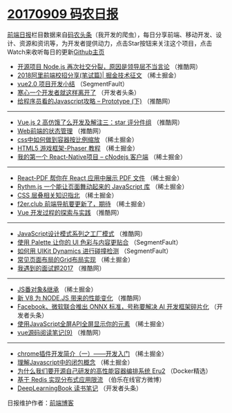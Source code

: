 # [20170909 码农日报](https://toutiao.qdkfweb.cn/date/2017/09/09)

[前端日报](https://qdkfweb.cn/c/news)栏目数据来自[码农头条](https://toutiao.qdkfweb.cn/)（我开发的爬虫），每日分享前端、移动开发、设计、资源和资讯等，为开发者提供动力，点击Star按钮来关注这个项目，点击Watch来收听每日的更新[Github主页](https://github.com/kujian/frontendDaily)
* [开源项目 Node.js 再次社交分裂，原因是领导层不当言论](https://toutiao.qdkfweb.cn/50591.html) （推酷网）
* [2018阿里前端校招分享(笔试篇)| 掘金技术征文](https://toutiao.qdkfweb.cn/50617.html) （稀土掘金）
* [vue2.0 项目开发小结](https://toutiao.qdkfweb.cn/50576.html) （SegmentFault）
* [寒心一个开发者就这样离开了](https://toutiao.qdkfweb.cn/50638.html) （开发者头条）
* [给程序员看的Javascript攻略 &#8211; Prototype (下)](https://toutiao.qdkfweb.cn/50586.html) （推酷网）

***
* [Vue.js 2 高仿饿了么开发及解注三：star 评分件组](https://toutiao.qdkfweb.cn/50589.html) （推酷网）
* [Web前端的状态管理](https://toutiao.qdkfweb.cn/50583.html) （推酷网）
* [css中如何做到容器按比例缩放](https://toutiao.qdkfweb.cn/50615.html) （稀土掘金）
* [HTML5 游戏框架-Phaser 教程](https://toutiao.qdkfweb.cn/50611.html) （稀土掘金）
* [我的第一个 React-Native项目 &#8211; cNodejs 客户端](https://toutiao.qdkfweb.cn/50614.html) （稀土掘金）

***
* [React-PDF 帮你在 React 应用中展示 PDF 文件](https://toutiao.qdkfweb.cn/50604.html) （稀土掘金）
* [Rythm.js 一个能让页面舞动起来的 JavaScript 库](https://toutiao.qdkfweb.cn/50605.html) （稀土掘金）
* [CSS 层叠相关知识指北](https://toutiao.qdkfweb.cn/50607.html) （稀土掘金）
* [f2er.club 前端导航要更新了，期待](https://toutiao.qdkfweb.cn/50603.html) （稀土掘金）
* [Vue 开发过程的探索与实践](https://toutiao.qdkfweb.cn/50584.html) （推酷网）

***
* [JavaScript设计模式系列之工厂模式](https://toutiao.qdkfweb.cn/50585.html) （推酷网）
* [使用 Palette 让你的 UI 色彩与内容更贴合](https://toutiao.qdkfweb.cn/50575.html) （SegmentFault）
* [如何用 UIKit Dynamics 进行碰撞检测](https://toutiao.qdkfweb.cn/50577.html) （SegmentFault）
* [常见页面布局的Grid布局实现](https://toutiao.qdkfweb.cn/50609.html) （稀土掘金）
* [我遇到的面试题2017](https://toutiao.qdkfweb.cn/50579.html) （推酷网）

***
* [JS番对象&amp;继承](https://toutiao.qdkfweb.cn/50610.html) （稀土掘金）
* [新 V8 为 NODE.JS 带来的性能变化](https://toutiao.qdkfweb.cn/50581.html) （推酷网）
* [Facebook、微软联合推出​ ONNX 标准，号称要解决 AI 开发框架碎片化](https://toutiao.qdkfweb.cn/50652.html) （开发者头条）
* [使用JavaScript全屏API全屏显示你的元素](https://toutiao.qdkfweb.cn/50612.html) （稀土掘金）
* [vue源码阅读笔记(9)](https://toutiao.qdkfweb.cn/50582.html) （推酷网）

***
* [chrome插件开发简介（一）——开发入门](https://toutiao.qdkfweb.cn/50602.html) （稀土掘金）
* [理解Javascript中的闭包概念](https://toutiao.qdkfweb.cn/50613.html) （稀土掘金）
* [为什么我们要开源自己研发的高性能容器编排系统 Eru2](https://toutiao.qdkfweb.cn/50671.html) （Docker精选）
* [基于 Redis 实现分布式应用限流](https://toutiao.qdkfweb.cn/50683.html) （伯乐在线官方微博）
* [DeepLearningBook 读书笔记](https://toutiao.qdkfweb.cn/50643.html) （开发者头条）

日报维护作者：[前端博客](https://qdkfweb.cn/) 